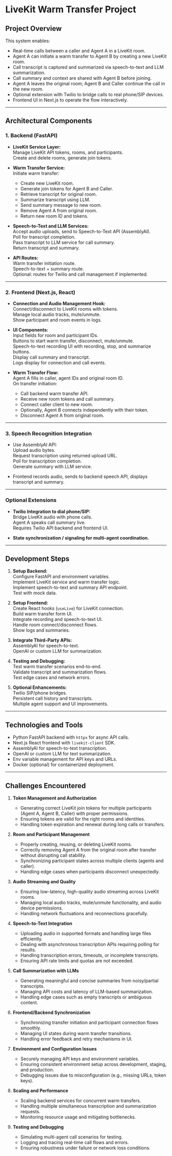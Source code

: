 # LiveKit Warm Transfer Project

## Project Overview

This system enables:

- Real-time calls between a caller and Agent A in a LiveKit room.
- Agent A can initiate a warm transfer to Agent B by creating a new LiveKit room.
- Call transcript is captured and summarized via speech-to-text and LLM summarization.
- Call summary and context are shared with Agent B before joining.
- Agent A leaves the original room; Agent B and Caller continue the call in the new room.
- Optional extension with Twilio to bridge calls to real phone/SIP devices.
- Frontend UI in Next.js to operate the flow interactively.

---

## Architectural Components

### 1. Backend (FastAPI)

- **LiveKit Service Layer:**  
  Manage LiveKit API tokens, rooms, and participants.  
  Create and delete rooms, generate join tokens.

- **Warm Transfer Service:**  
  Initiate warm transfer:  
  - Create new LiveKit room.  
  - Generate join tokens for Agent B and Caller.  
  - Retrieve transcript for original room.  
  - Summarize transcript using LLM.  
  - Send summary message to new room.  
  - Remove Agent A from original room.  
  - Return new room ID and tokens.

- **Speech-to-Text and LLM Services:**  
  Accept audio uploads, send to Speech-to-Text API (AssemblyAI).  
  Poll for transcript completion.  
  Pass transcript to LLM service for call summary.  
  Return transcript and summary.

- **API Routes:**  
  Warm transfer initiation route.  
  Speech-to-text + summary route.  
  Optional: routes for Twilio and call management if implemented.

---

### 2. Frontend (Next.js, React)

- **Connection and Audio Management Hook:**  
  Connect/disconnect to LiveKit rooms with tokens.  
  Manage local audio tracks, mute/unmute.  
  Show participant and room events in logs.

- **UI Components:**  
  Input fields for room and participant IDs.  
  Buttons to start warm transfer, disconnect, mute/unmute.  
  Speech-to-text recording UI with recording, stop, and summarize buttons.  
  Display call summary and transcript.  
  Logs display for connection and call events.

- **Warm Transfer Flow:**  
  Agent A fills in caller, agent IDs and original room ID.  
  On transfer initiation:  
  - Call backend warm transfer API.  
  - Receive new room tokens and call summary.  
  - Connect caller client to new room.  
  - Optionally, Agent B connects independently with their token.  
  - Disconnect Agent A from original room.

---

### 3. Speech Recognition Integration

- Use AssemblyAI API:  
  Upload audio bytes.  
  Request transcription using returned upload URL.  
  Poll for transcription completion.  
  Generate summary with LLM service.

- Frontend records audio, sends to backend speech API, displays transcript and summary.

---

### Optional Extensions

- **Twilio Integration to dial phone/SIP:**  
  Bridge LiveKit audio with phone calls.  
  Agent A speaks call summary live.  
  Requires Twilio API backend and frontend UI.

- **State synchronization / signaling for multi-agent coordination.**

---

## Development Steps

1. **Setup Backend:**  
   Configure FastAPI and environment variables.  
   Implement LiveKit service and warm transfer logic.  
   Implement speech-to-text and summary API endpoint.  
   Test with mock data.

2. **Setup Frontend:**  
   Create React hooks (`useLive`) for LiveKit connection.  
   Build warm transfer form UI.  
   Integrate recording and speech-to-text UI.  
   Handle room connect/disconnect flows.  
   Show logs and summaries.

3. **Integrate Third-Party APIs:**  
   AssemblyAI for speech-to-text.  
   OpenAI or custom LLM for summarization.

4. **Testing and Debugging:**  
   Test warm transfer scenarios end-to-end.  
   Validate transcript and summarization flows.  
   Test edge cases and network errors.

5. **Optional Enhancements:**  
   Twilio SIP/phone bridges.  
   Persistent call history and transcripts.  
   Multiple agent support and UI improvements.

---

## Technologies and Tools

- Python FastAPI backend with `httpx` for async API calls.  
- Next.js React frontend with `livekit-client` SDK.  
- AssemblyAI for speech-to-text transcription.  
- OpenAI or custom LLM for text summarization.  
- Env variable management for API keys and URLs.  
- Docker (optional) for containerized deployment.

---

## Challenges Encountered

1. **Token Management and Authorization**  
   - Generating correct LiveKit join tokens for multiple participants (Agent A, Agent B, Caller) with proper permissions.  
   - Ensuring tokens are valid for the right rooms and identities.  
   - Handling token expiration and renewal during long calls or transfers.

2. **Room and Participant Management**  
   - Properly creating, reusing, or deleting LiveKit rooms.  
   - Correctly removing Agent A from the original room after transfer without disrupting call stability.  
   - Synchronizing participant states across multiple clients (agents and caller).  
   - Handling edge cases when participants disconnect unexpectedly.

3. **Audio Streaming and Quality**  
   - Ensuring low-latency, high-quality audio streaming across LiveKit rooms.  
   - Managing local audio tracks, mute/unmute functionality, and audio device permissions.  
   - Handling network fluctuations and reconnections gracefully.

4. **Speech-to-Text Integration**  
   - Uploading audio in supported formats and handling large files efficiently.  
   - Dealing with asynchronous transcription APIs requiring polling for results.  
   - Handling transcription errors, timeouts, or incomplete transcripts.  
   - Ensuring API rate limits and quotas are not exceeded.

5. **Call Summarization with LLMs**  
   - Generating meaningful and concise summaries from noisy/partial transcripts.  
   - Managing API costs and latency of LLM-based summarization.  
   - Handling edge cases such as empty transcripts or ambiguous content.

6. **Frontend/Backend Synchronization**  
   - Synchronizing transfer initiation and participant connection flows smoothly.  
   - Managing UI states during warm transfer transitions.  
   - Handling error feedback and retry mechanisms in UI.

7. **Environment and Configuration Issues**  
   - Securely managing API keys and environment variables.  
   - Ensuring consistent environment setup across development, staging, and production.  
   - Debugging issues due to misconfiguration (e.g., missing URLs, token keys).

8. **Scaling and Performance**  
   - Scaling backend services for concurrent warm transfers.  
   - Handling multiple simultaneous transcription and summarization requests.  
   - Monitoring resource usage and mitigating bottlenecks.

9. **Testing and Debugging**  
   - Simulating multi-agent call scenarios for testing.  
   - Logging and tracing real-time call flows and errors.  
   - Ensuring robustness under failure or network loss conditions.

